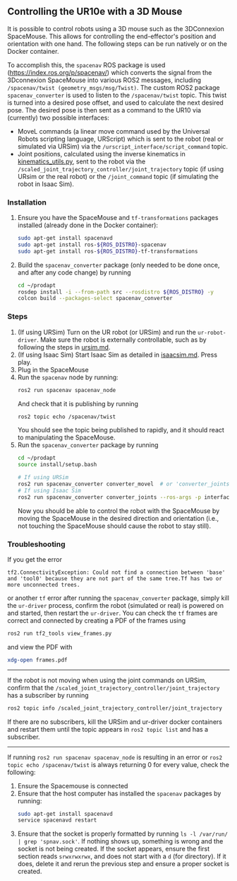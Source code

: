 ## Controlling the UR10e with a 3D Mouse

It is possible to control robots using a 3D mouse such as the 3DConnexion SpaceMouse. This allows for controlling the end-effector's position and orientation with one hand. The following steps can be run natively or on the Docker container.

To accomplish this, the `spacenav` ROS package is used (https://index.ros.org/p/spacenav/) which converts the signal from the 3Dconnexion SpaceMouse into various ROS2 messages, including `/spacenav/twist (geometry_msgs/msg/Twist)`. The custom ROS2 package `spacenav_converter` is used to listen to the `/spacenav/twist` topic. This twist is turned into a desired pose offset, and used to calculate the next desired pose. The desired pose is then sent as a command to the UR10 via (currently) two possible interfaces:
- MoveL commands (a linear move command used by the Universal Robots scripting language, URScript) which is sent to the robot (real or simulated via URSim) via the `/urscript_interface/script_command` topic.
- Joint positions, calculated using the inverse kinematics in [kinematics_utils.py](../src/spacenav_converter/spacenav_to_movel/kinematics_utils.py), sent to the robot via the `/scaled_joint_trajectory_controller/joint_trajectory` topic (if using URsim or the real robot) or the `/joint_command` topic (if simulating the robot in Isaac Sim).


### Installation
1. Ensure you have the SpaceMouse and `tf-transformations` packages installed (already done in the Docker container):
    ```bash
    sudo apt-get install spacenavd
    sudo apt-get install ros-${ROS_DISTRO}-spacenav
    sudo apt-get install ros-${ROS_DISTRO}-tf-transformations
    ```
2. Build the `spacenav_converter` package (only needed to be done once, and after any code change) by running
    ```bash
    cd ~/prodapt
    rosdep install -i --from-path src --rosdistro ${ROS_DISTRO} -y
    colcon build --packages-select spacenav_converter
    ```

### Steps
1. (If using URSim) Turn on the UR robot (or URSim) and run the `ur-robot-driver`. Make sure the robot is externally controllable, such as by following the steps in [ursim.md](./ursim.md).
2. (If using Isaac Sim) Start Isaac Sim as detailed in [isaacsim.md](./isaacsim.md). Press play.
3. Plug in the SpaceMouse
4. Run the `spacenav` node by running:
    ```bash
    ros2 run spacenav spacenav_node
    ```
    And check that it is publishing by running
    ```bash
    ros2 topic echo /spacenav/twist
    ```
    You should see the topic being published to rapidly, and it should react to manipulating the SpaceMouse.
5. Run the `spacenav_converter` package by running
    ```bash
    cd ~/prodapt
    source install/setup.bash

    # If using URSim
    ros2 run spacenav_converter converter_movel  # or 'converter_joints' to control via joint positions
    # If using Isaac Sim
    ros2 run spacenav_converter converter_joints --ros-args -p interface:=isaacsim
    ```
    Now you should be able to control the robot with the SpaceMouse by moving the SpaceMouse in the desired direction and orientation (i.e., not touching the SpaceMouse should cause the robot to stay still).


### Troubleshooting
If you get the error
```
tf2.ConnectivityException: Could not find a connection between 'base' and 'tool0' because they are not part of the same tree.Tf has two or more unconnected trees.
```
or another `tf` error after running the `spacenav_converter` package, simply kill the `ur-driver` process, confirm the robot (simulated or real) is powered on and started, then restart the `ur-driver`. You can check the `tf` frames are correct and connected by creating a PDF of the frames using
```bash
ros2 run tf2_tools view_frames.py
```
and view the PDF with
```bash
xdg-open frames.pdf
```

---

If the robot is not moving when using the joint commands on URSim, confirm that the `/scaled_joint_trajectory_controller/joint_trajectory` has a subscriber by running
```bash
ros2 topic info /scaled_joint_trajectory_controller/joint_trajectory
```
If there are no subscribers, kill the URSim and ur-driver docker containers and restart them until the topic appears in `ros2 topic list` and has a subscriber.

---

If running `ros2 run spacenav spacenav_node` is resulting in an error or `ros2 topic echo /spacenav/twist` is always returning 0 for every value, check the following:
1. Ensure the Spacemouse is connected
2. Ensure that the host computer has installed the `spacenav` packages by running:
    ```bash
    sudo apt-get install spacenavd
    service spacenavd restart
    ```
3. Ensure that the socket is properly formatted by running `ls -l /var/run/ | grep 'spnav.sock'`. If nothing shows up, something is wrong and the socket is not being created. If the socket appears, ensure the first section reads `srwxrwxrwx`, and does not start with a `d` (for directory). If it does, delete it and rerun the previous step and ensure a proper socket is created.
